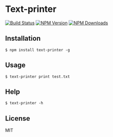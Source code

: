 # Text-printer

[![Build Status](http://img.shields.io/travis/hiyoushu/text-printer.svg?style=flat)](https://www.npmjs.org/package/text-printer)
[![NPM Version](http://img.shields.io/npm/v/text-printer.svg?style=flat)](https://www.npmjs.org/package/text-printer)
[![NPM Downloads](https://img.shields.io/npm/dm/text-printer.svg?style=flat)](https://www.npmjs.org/package/text-printer)

## Installation

    $ npm install text-printer -g

## Usage

    $ text-printer print test.txt

## Help

    $ text-printer -h

## License

  MIT